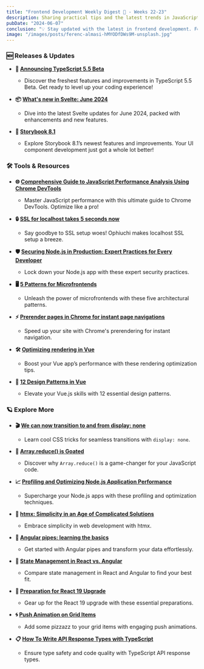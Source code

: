 ```yaml
---
title: "Frontend Development Weekly Digest 💮 - Weeks 22-23"
description: Sharing practical tips and the latest trends in JavaScript
pubDate: "2024-06-07"
conclusion: "💡 Stay updated with the latest in frontend development. Follow the links for more insights."
image: "/images/posts/ferenc-almasi-hMYODfDWs9M-unsplash.jpg"
---
```


### 🆕 Releases & Updates

- **🚀 [Announcing TypeScript 5.5 Beta](https://devblogs.microsoft.com/typescript/announcing-typescript-5-5-beta/)**

  - Discover the freshest features and improvements in TypeScript 5.5 Beta. Get ready to level up your coding experience!

- **📦 [What's new in Svelte: June 2024](https://svelte.dev/blog/whats-new-in-svelte-june-2024)**

  - Dive into the latest Svelte updates for June 2024, packed with enhancements and new features.

- **📘 [Storybook 8.1](https://storybook.js.org/blog/storybook-8-1/)**

  - Explore Storybook 8.1’s newest features and improvements. Your UI component development just got a whole lot better!

### 🛠 Tools & Resources

- **🌐 [Comprehensive Guide to JavaScript Performance Analysis Using Chrome DevTools](https://blog.jiayihu.net/comprenhensive-guide-chrome-performance/)**

  - Master JavaScript performance with this ultimate guide to Chrome DevTools. Optimize like a pro!

- **🔒 [SSL for localhost takes 5 seconds now](https://dev.to/cheeselemon/ssl-in-localhost-takes-5-seconds-now-460i)**

  - Say goodbye to SSL setup woes! Ophiuchi makes localhost SSL setup a breeze.

- **🛡️ [Securing Node.js in Production: Expert Practices for Every Developer](https://medium.com/@apoorva.gcet/securing-node-js-in-production-expert-practices-for-every-developer-9343c1ee0f79)**

  - Lock down your Node.js app with these expert security practices.

- **🖥️ [5 Patterns for Microfrontends](https://blog.bitsrc.io/5-ways-to-build-microfrontends-00fe4a3541f9)**

  - Unleash the power of microfrontends with these five architectural patterns.

- **⚡ [Prerender pages in Chrome for instant page navigations](https://developer.chrome.com/docs/web-platform/prerender-pages)**

  - Speed up your site with Chrome's prerendering for instant navigation.

- **🛠️ [Optimizing rendering in Vue](https://blog.logrocket.com/optimizing-rendering-vue/)**

  - Boost your Vue app’s performance with these rendering optimization tips.

- **📜 [12 Design Patterns in Vue](https://michaelnthiessen.com/12-design-patterns-vue)**

  - Elevate your Vue.js skills with 12 essential design patterns.

### 🪐 Explore More

- **🎬 [We can now transition to and from display: none](https://www.youtube.com/watch?v=vmDEHAzj2XE)**

  - Learn cool CSS tricks for seamless transitions with `display: none`.

- **🔢 [Array.reduce() is Goated](https://dev.to/mattlewandowski93/arrayreduce-is-goated-1f1j)**

  - Discover why `Array.reduce()` is a game-changer for your JavaScript code.

- **📈 [Profiling and Optimizing Node.js Application Performance](https://medium.com/@SplitSoftware/profiling-and-optimizing-node-js-application-performance-1f7d03c8bb02)**

  - Supercharge your Node.js apps with these profiling and optimization techniques.

- **🧩 [htmx: Simplicity in an Age of Complicated Solutions](https://www.erikheemskerk.nl/htmx-simplicity/)**

  - Embrace simplicity in web development with htmx.

- **🔄 [Angular pipes: learning the basics](https://rubenperegrina.com/angular-pipes-learning-the-basics)**

  - Get started with Angular pipes and transform your data effortlessly.

- **🔀 [State Management in React vs. Angular](https://www.telerik.com/blogs/state-management-react-vs-angular)**

  - Compare state management in React and Angular to find your best fit.

- **📅 [Preparation for React 19 Upgrade](https://make.wordpress.org/core/2024/06/07/preparation-for-react-19-upgrade/)**

  - Gear up for the React 19 upgrade with these essential preparations.

- **🌀 [Push Animation on Grid Items](https://tympanus.net/codrops/2024/06/05/push-animation-on-grid-items/)**

  - Add some pizzazz to your grid items with engaging push animations.

- **📋 [How To Write API Response Types with TypeScript](https://itnext.io/how-to-write-api-response-types-with-typescript-f8152ddd43dd)**

  - Ensure type safety and code quality with TypeScript API response types.
